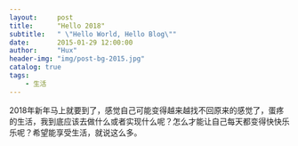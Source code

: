 ```yaml
---
layout:     post
title:      "Hello 2018"
subtitle:   " \"Hello World, Hello Blog\""
date:       2015-01-29 12:00:00
author:     "Hux"
header-img: "img/post-bg-2015.jpg"
catalog: true
tags:
    - 生活
---
```

2018年新年马上就要到了，感觉自己可能变得越来越找不回原来的感觉了，蛋疼的生活，我到底应该去做什么或者实现什么呢？怎么才能让自己每天都变得快快乐乐呢？希望能享受生活，就说这么多。




